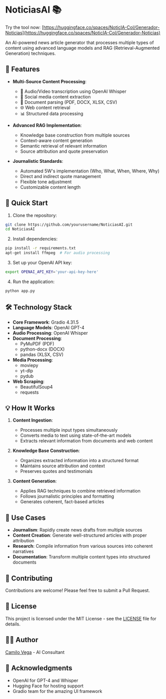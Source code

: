 # NoticiasAI 📚

Try the tool now: [https://huggingface.co/spaces/NoticIA-Col/Generador-Noticias](https://huggingface.co/spaces/NoticIA-Col/Generador-Noticias)

An AI-powered news article generator that processes multiple types of content using advanced language models and RAG (Retrieval-Augmented Generation) techniques.

## 🌟 Features

- **Multi-Source Content Processing**:
  - 🎥 Audio/Video transcription using OpenAI Whisper
  - 📱 Social media content extraction
  - 📄 Document parsing (PDF, DOCX, XLSX, CSV)
  - 🌐 Web content retrieval
  - 📊 Structured data processing

- **Advanced RAG Implementation**:
  - Knowledge base construction from multiple sources
  - Context-aware content generation
  - Semantic retrieval of relevant information
  - Source attribution and quote preservation

- **Journalistic Standards**:
  - Automated 5W's implementation (Who, What, When, Where, Why)
  - Direct and indirect quote management
  - Flexible tone adjustment
  - Customizable content length

## 🚀 Quick Start

1. Clone the repository:
```bash
git clone https://github.com/yourusername/NoticiasAI.git
cd NoticiasAI
```

2. Install dependencies:
```bash
pip install -r requirements.txt
apt-get install ffmpeg  # For audio processing
```

3. Set up your OpenAI API key:
```bash
export OPENAI_API_KEY='your-api-key-here'
```

4. Run the application:
```bash
python app.py
```

## 🛠️ Technology Stack

- **Core Framework**: Gradio 4.31.5
- **Language Models**: OpenAI GPT-4
- **Audio Processing**: OpenAI Whisper
- **Document Processing**:
  - PyMuPDF (PDF)
  - python-docx (DOCX)
  - pandas (XLSX, CSV)
- **Media Processing**:
  - moviepy
  - yt-dlp
  - pydub
- **Web Scraping**:
  - BeautifulSoup4
  - requests

## 💡 How It Works

1. **Content Ingestion**:
   - Processes multiple input types simultaneously
   - Converts media to text using state-of-the-art models
   - Extracts relevant information from documents and web content

2. **Knowledge Base Construction**:
   - Organizes extracted information into a structured format
   - Maintains source attribution and context
   - Preserves quotes and testimonials

3. **Content Generation**:
   - Applies RAG techniques to combine retrieved information
   - Follows journalistic principles and formatting
   - Generates coherent, fact-based articles

## 🎯 Use Cases

- **Journalism**: Rapidly create news drafts from multiple sources
- **Content Creation**: Generate well-structured articles with proper attribution
- **Research**: Compile information from various sources into coherent narratives
- **Documentation**: Transform multiple content types into structured documents

## 🤝 Contributing

Contributions are welcome! Please feel free to submit a Pull Request.

## 📝 License

This project is licensed under the MIT License - see the [LICENSE](LICENSE) file for details.

## 👨‍💻 Author

[Camilo Vega](https://www.linkedin.com/in/camilo-vega-169084b1/) - AI Consultant

## 🙏 Acknowledgments

- OpenAI for GPT-4 and Whisper
- Hugging Face for hosting support
- Gradio team for the amazing UI framework
